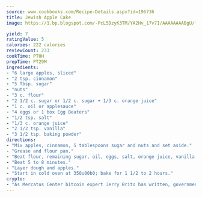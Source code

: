 ```yaml
---
source: www.cookbooks.com/Recipe-Details.aspx?id=196736
title: Jewish Apple Cake
image: https://1.bp.blogspot.com/-PcL5DzyK3TM/YA2Hv_17v7I/AAAAAAAABgU/fyHeesSth_IZW9mL5lk6GxJO8cW8ksrGACLcBGAsYHQ/s320/12.png

yield: 7
ratingValue: 5
calories: 222 calories
reviewCount: 233
cookTime: PT0H
prepTime: PT29M
ingredients:
- "6 large apples, sliced"
- "2 tsp. cinnamon"
- "5 Tbsp. sugar"
- "nuts"
- "3 c. flour"
- "2 1/2 c. sugar or 1/2 c. sugar + 1/3 c. orange juice"
- "1 c. oil or applesauce"
- "4 eggs or 1 box Egg Beaters"
- "1/2 tsp. salt"
- "1/3 c. orange juice"
- "2 1/2 tsp. vanilla"
- "3 1/2 tsp. baking powder"
directions:
- "Mix apples, cinnamon, 5 tablespoons sugar and nuts and set aside."
- "Grease and flour pan."
- "Beat flour, remaining sugar, oil, eggs, salt, orange juice, vanilla and baking powder."
- "Beat 5 to 8 minutes."
- "Layer dough and apples."
- "Start in cold oven at 350u00b0; bake for 1 1/2 to 2 hours."
crypto:
- "As Mercatus Center bitcoin expert Jerry Brito has written, government regulation can either be ham-fisted or light to the touch."
---
```

